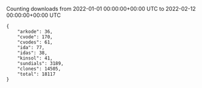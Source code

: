 
Counting downloads from 2022-01-01 00:00:00+00:00 UTC to 2022-02-12 00:00:00+00:00 UTC

```
{
    "arkode": 36,
    "cvode": 170,
    "cvodes": 61,
    "ida": 77,
    "idas": 38,
    "kinsol": 41,
    "sundials": 3189,
    "clones": 14505,
    "total": 18117
}
```
